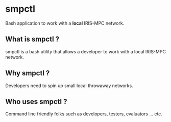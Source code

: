 smpctl
===============

Bash application to work with a **local** IRIS-MPC network.

What is smpctl ?
--------------------------------------

smpctl is a bash utility that allows a developer to work with a local IRIS-MPC network.

Why smpctl ?
--------------------------------------

Developers need to spin up small local throwaway networks.

Who uses smpctl ?
--------------------------------------

Command line friendly folks such as developers, testers, evaluators ... etc.
